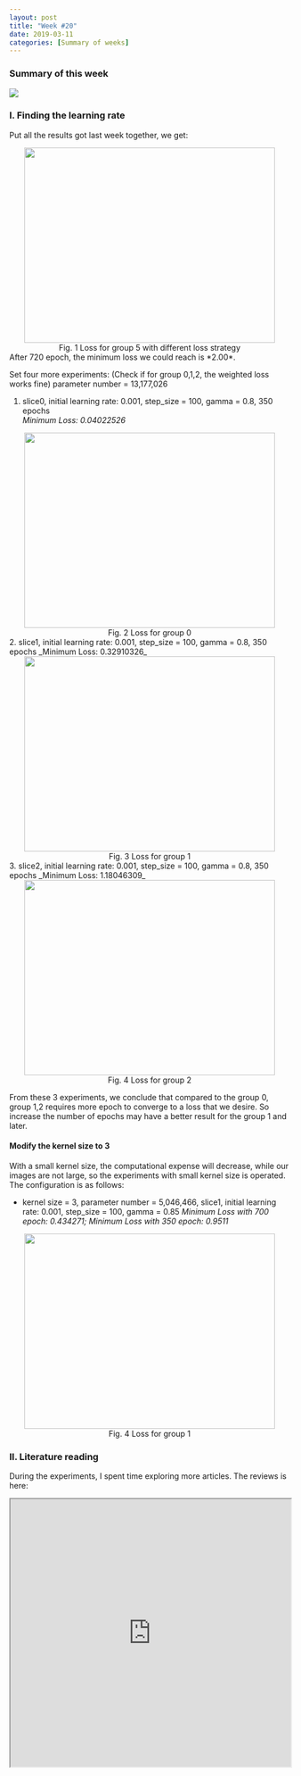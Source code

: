 ```yaml
---
layout: post
title: "Week #20"
date: 2019-03-11
categories: [Summary of weeks]
---
```

### Summary of this week
<img src="{{ site.baseurl }}/assets/summary.png">

### I. Finding the learning rate
Put all the results got last week together, we get:
<center><img src="{{ site.baseurl }}/assets/sum.jpg" height="350" width="450"></center>
<center>Fig. 1 Loss for group 5 with different loss strategy </center>
After 720 epoch, the minimum loss we could reach is *2.00*.

Set four more experiments: (Check if for group 0,1,2, the weighted loss works fine)
parameter number = 13,177,026
1. slice0, initial learning rate: 0.001, step_size = 100, gamma = 0.8, 350 epochs  
_Minimum Loss: 0.04022526_
<center><img src="{{ site.baseurl }}/assets/s0_1.jpg" height="350" width="450"></center>
<center>Fig. 2 Loss for group 0 </center>
2. slice1, initial learning rate: 0.001, step_size = 100, gamma = 0.8, 350 epochs  
_Minimum Loss: 0.32910326_
<center><img src="{{ site.baseurl }}/assets/s1_1.jpg" height="350" width="450"></center>
<center>Fig. 3 Loss for group 1 </center>
3. slice2, initial learning rate: 0.001, step_size = 100, gamma = 0.8, 350 epochs  
_Minimum Loss: 1.18046309_
<center><img src="{{ site.baseurl }}/assets/s2_1.jpg" height="350" width="450"></center>
<center>Fig. 4 Loss for group 2 </center>

From these 3 experiments, we conclude that compared to the group 0, group 1,2 requires more epoch to converge to a loss that we desire. So increase the number of epochs may have a better result for the group 1 and later.


#### Modify the kernel size to 3  
With a small kernel size, the computational expense will decrease, while our images are not large, so the experiments with small kernel size is operated. The configuration is as follows:
- kernel size = 3, parameter number = 5,046,466, slice1, initial learning rate: 0.001, step_size = 100, gamma = 0.85
_Minimum Loss with 700 epoch: 0.434271; Minimum Loss with 350 epoch: 0.9511_
<center><img src="{{ site.baseurl }}/assets/s1_2.jpg" height="350" width="450"></center>
<center>Fig. 4 Loss for group 1 </center>



### II. Literature reading
During the experiments, I spent time exploring more articles. The reviews is here:
<iframe src="https://drive.google.com/file/d/1ptC3e6EhIDws-CG6KIY5iVIa5h7rKIZY/preview" width="100%" height="480"></iframe>
